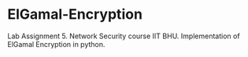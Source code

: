 # ElGamal-Encryption
Lab Assignment 5. Network Security course IIT BHU. Implementation of ElGamal Encryption in python. 
